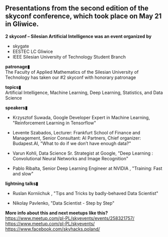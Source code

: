 ## Presentations from the second edition of the skyconf conference, which took place on May 21 in Gliwice.

**2 skyconf – Silesian Artificial Intelligence was an event organized by**
 - skygate  
 - EESTEC LC Gliwice  
 - IEEE Silesian University of Technology Student Branch  
  
**patronage▮**  
The Faculty of Applied Mathematics of the Silesian University of Technology has taken our #2 skyconf with honorary patronage  
  
**topics▮**  
Artificial Intelligence, Machine Learning, Deep Learning, Statistics, and Data Science

**speakers▮**  
 - Krzysztof Suwada, Google Developer Expert in Machine Learning, "Reinforcement Learning in Tensorflow"
 
 - Levente Szabados,  Lecturer: Frankfurt School of Finance and Management,  Senior Consultant: AI Partners,  Chief organizer: Budapest.AI, "What to do if we don’t have enough data?" 
  
 - Varun Kohli, Data Science Sr. Strategist at Google, "Deep Learning : Convolutional Neural Networks and Image Recognition" 
  
 - Pablo Ribalta, Senior Deep Learning Engineer at NVIDIA , "Training: Fast and slow"  
  
**lightning talks▮**  
  
- Ruslan Korniichuk , "Tips and Tricks by badly-behaved Data Scientist" 
    
- Nikolay Pavlenko, "Data Scientist - Step by Step"

**More info about this and next meetups like this?**
https://www.meetup.com/pl-PL/skyevents/events/258321757/
https://www.meetup.com/pl-PL/skyevents/
https://www.facebook.com/skyhacks.poland/ 
